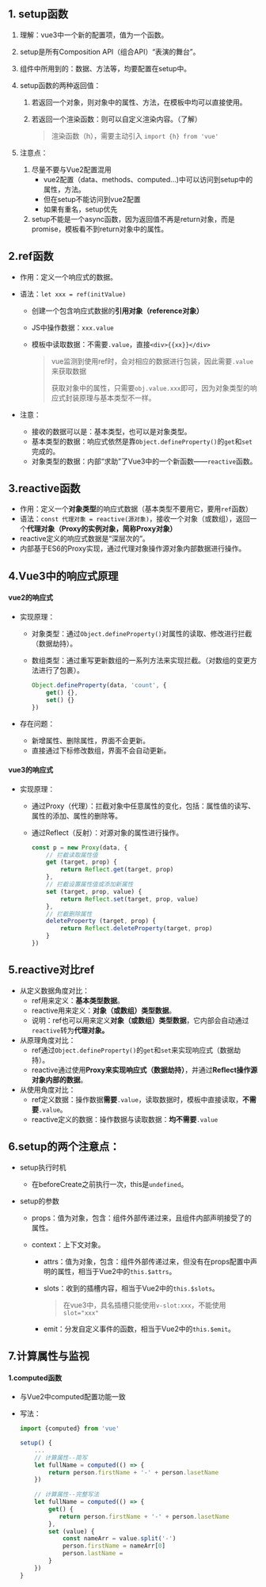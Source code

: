 ## 1. setup函数

1. 理解：vue3中一个新的配置项，值为一个函数。

2. setup是所有Composition API（组合API）“表演的舞台”。

3. 组件中所用到的：数据、方法等，均要配置在setup中。

4. setup函数的两种返回值：

   1. 若返回一个对象，则对象中的属性、方法，在模板中均可以直接使用。

   2. 若返回一个渲染函数：则可以自定义渲染内容。（了解）

      > 渲染函数（h），需要主动引入 `import {h} from 'vue'`

5. 注意点：

   1. 尽量不要与Vue2配置混用
      - vue2配置（data、methods、computed...)中可以访问到setup中的属性，方法。
      - 但在setup不能访问到vue2配置
      - 如果有重名，setup优先
   2. setup不能是一个async函数，因为返回值不再是return对象，而是promise，模板看不到return对象中的属性。



## 2.ref函数

- 作用：定义一个响应式的数据。

- 语法：`let xxx = ref(initValue)`

  - 创建一个包含响应式数据的**引用对象（reference对象）**

  - JS中操作数据：`xxx.value`

  - 模板中读取数据：不需要`.value`，直接`<div>{{xx}}</div>`

    > vue监测到使用ref时，会对相应的数据进行包装，因此需要`.value`来获取数据
    >
    > 获取对象中的属性，只需要`obj.value.xxx`即可，因为对象类型的响应式封装原理与基本类型不一样。

- 注意：

  - 接收的数据可以是：基本类型，也可以是对象类型。
  - 基本类型的数据：响应式依然是靠`Object.defineProperty()`的`get`和`set`完成的。
  - 对象类型的数据：内部“求助”了Vue3中的一个新函数——`reactive`函数。



## 3.reactive函数

- 作用：定义一个**对象类型**的响应式数据（基本类型不要用它，要用`ref`函数）
- 语法：`const 代理对象 = reactive(源对象)`，接收一个对象（或数组），返回一个**代理对象（Proxy的实例对象，简称Proxy对象）**
- reactive定义的响应式数据是“深层次的”。
- 内部基于ES6的Proxy实现，通过代理对象操作源对象内部数据进行操作。



## 4.Vue3中的响应式原理

#### vue2的响应式

- 实现原理：

  - 对象类型：通过`Object.defineProperty()`对属性的读取、修改进行拦截（数据劫持）。

  - 数组类型：通过重写更新数组的一系列方法来实现拦截。（对数组的变更方法进行了包裹）。

    ```javascript
    Object.defineProperty(data, 'count', {
        get() {},
        set() {}
    })
    ```

- 存在问题：

  - 新增属性、删除属性，界面不会更新。
  - 直接通过下标修改数组，界面不会自动更新。



#### vue3的响应式

- 实现原理：

  - 通过Proxy（代理）：拦截对象中任意属性的变化，包括：属性值的读写、属性的添加、属性的删除等。

  - 通过Reflect（反射）：对源对象的属性进行操作。

    ```javascript
    const p = new Proxy(data, {
        // 拦截读取属性值
        get (target, prop) {
            return Reflect.get(target, prop)
        },
        // 拦截设置属性值或添加新属性
        set (target, prop, value) {
            return Reflect.set(target, prop, value)
        },
        // 拦截删除属性
        deleteProperty (target, prop) {
            return Reflect.deleteProperty(target, prop)
        }
    })
    ```



## 5.reactive对比ref

- 从定义数据角度对比：
  - ref用来定义：**基本类型数据**。
  - reactive用来定义：**对象（或数组）类型数据**。
  - 说明：ref也可以用来定义**对象（或数组）类型数据**，它内部会自动通过`reactive`转为**代理对象。**
- 从原理角度对比：
  - ref通过`Object.defineProperty()`的`get`和`set`来实现响应式（数据劫持）。
  - reactive通过使用**Proxy来实现响应式（数据劫持）**，并通过**Reflect操作源对象内部的数据**。
- 从使用角度对比：
  - ref定义数据：操作数据**需要**`.value`，读取数据时，模板中直接读取，**不需要**`.value`。
  - reactive定义的数据：操作数据与读取数据：**均不需要**`.value`



## 6.setup的两个注意点：

- setup执行时机

  - 在beforeCreate之前执行一次，this是`undefined`。

- setup的参数

  - props：值为对象，包含：组件外部传递过来，且组件内部声明接受了的属性。

  - context：上下文对象。

    - attrs：值为对象，包含：组件外部传递过来，但没有在props配置中声明的属性，相当于Vue2中的`this.$attrs`。

    - slots：收到的插槽内容，相当于Vue2中的`this.$slots`。

      > 在vue3中，具名插槽只能使用`v-slot:xxx`，不能使用`slot="xxx"`

    - emit：分发自定义事件的函数，相当于Vue2中的`this.$emit`。



## 7.计算属性与监视

#### 1.computed函数

- 与Vue2中computed配置功能一致

- 写法：

  ```javascript
  import {computed} from 'vue'
  
  setup() {
      ...
      // 计算属性--简写
      let fullName = computed(() => {
          return person.firstName + '-' + person.lasetName
      })
      
      // 计算属性--完整写法
      let fullName = computed(() => {
          get() {
             return person.firstName + '-' + person.lasetName 
          },
          set (value) {
              const nameArr = value.split('-')
              person.firstName = nameArr[0]
              person.lastName = 
          }
      })
  }
  ```

  